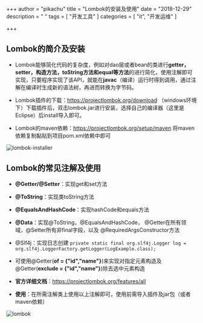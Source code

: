 +++
author = "pikachu"
title = "Lombok的安装及使用"
date = "2018-12-29"
description = " "
tags = [
	"开发工具"
]
categories = [
    "it", "开发运维"
]

+++



## Lombok的简介及安装

- Lombok能够简化代码的复杂度，例如对dao层或者bean的类进行**getter，setter，构造方法，toString方法和equal等方法**的进行简化，使用注解即可实现，只要程序实现了该API，就能在**javac**（编译）运行时得到调用，通过注解在编译时生成新的语法树，再进而转换为字节码。

- Lombok插件的下载：https://projectlombok.org/download
（windows环境下）下载插件后，双击lombok.jar进行安装，选择自己的编译器（这里是Eclipse）后install导入即可。
- Lombok的maven依赖：https://projectlombok.org/setup/maven
将maven依赖复制黏贴到项目pom.xml依赖中即可

![lombok-installer](https://user-images.githubusercontent.com/38284818/50521089-ee731080-0afe-11e9-9631-4558fbc647cb.png)


## Lombok的常见注解及使用

- **@Getter/@Setter**：实现get和set方法

- **@ToString**：实现类toString方法

- **@EqualsAndHashCode**：实现hashCode和equals方法

- **@Data**：实现@ToString，@EqualsAndHashCode， @Getter在所有领域，@Setter所有非final字段，以及 @RequiredArgsConstructor方法

- @Slf4j：实现日志创建
`private static final org.slf4j.Logger log = org.slf4j.LoggerFactory.getLogger(LogExample.class);`

- 可使用@Getter(**of = {"id","name"}**)来实现对指定元素构造及@Getter(**exclude = {"id","name"}**)除去选中元素构造

- **官方详细文档**：https://projectlombok.org/features/all

- **使用**：在所需注解类上使用以上注解即可，使用前需导入插件及jar包（或者maven依赖）

![lombok](https://user-images.githubusercontent.com/38284818/50521065-c1bef900-0afe-11e9-9246-6c1230cf51fe.JPG)

